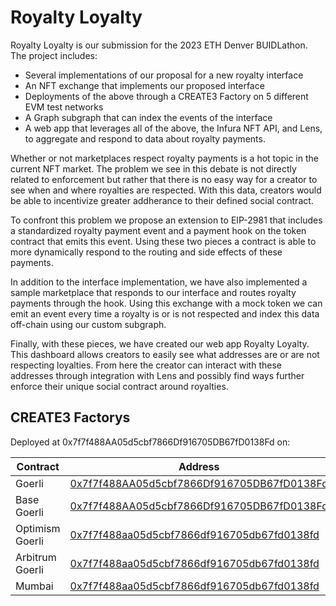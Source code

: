 # Royalty Loyalty

Royalty Loyalty is our submission for the 2023 ETH Denver BUIDLathon. The project includes:
- Several implementations of our proposal for a new royalty interface
- An NFT exchange that implements our proposed interface
- Deployments of the above through a CREATE3 Factory on 5 different EVM test networks
- A Graph subgraph that can index the events of the interface
- A web app that leverages all of the above, the Infura NFT API, and Lens, to aggregate and respond to data about royalty payments.

Whether or not marketplaces respect royalty payments is a hot topic in the current NFT market. The problem we see in this debate is not directly related to enforcement but rather that there is no easy way for a creator to see when and where royalties are respected. With this data, creators would be able to incentivize greater addherance to their defined social contract.

To confront this problem we propose an extension to EIP-2981 that includes a standardized royalty payment event and a payment hook on the token contract that emits this event. Using these two pieces a contract is able to more dynamically respond to the routing and side effects of these payments. 

In addition to the interface implementation, we have also implemented a sample marketplace that responds to our interface and routes royalty payments through the hook. Using this exchange with a mock token we can emit an event every time a royalty is or is not respected and index this data off-chain using our custom subgraph.

Finally, with these pieces, we have created our web app Royalty Loyalty. This dashboard allows creators to easily see what addresses are or are not respecting loyalties. From here the creator can interact with these addresses through integration with Lens and possibly find ways further enforce their unique social contract around royalties.

## CREATE3 Factorys

Deployed at 0x7f7f488AA05d5cbf7866Df916705DB67fD0138Fd on:

| Contract                                                              | Address                                                                                                               |
| --------------------------------------------------------------------- | --------------------------------------------------------------------------------------------------------------------- |
| Goerli                                                                | [0x7f7f488AA05d5cbf7866Df916705DB67fD0138Fd](https://etherscan.io/address/0x7f7f488AA05d5cbf7866Df916705DB67fD0138Fd) |
| Base Goerli                                                           | [0x7f7f488AA05d5cbf7866Df916705DB67fD0138Fd](https://etherscan.io/address/0x7f7f488AA05d5cbf7866Df916705DB67fD0138Fd) |
| Optimism Goerli                                                       | [0x7f7f488aa05d5cbf7866df916705db67fd0138fd](https://etherscan.io/address/0x0Cfdb3Ba1694c2bb2CFACB0339ad7b1Ae5932B63) |
| Arbitrum Goerli                                                       | [0x7f7f488aa05d5cbf7866df916705db67fd0138fd](https://etherscan.io/address/0x7f7f488aa05d5cbf7866df916705db67fd0138fd) |
| Mumbai                                                                | [0x7f7f488aa05d5cbf7866df916705db67fd0138fd](https://etherscan.io/address/0x7f7f488aa05d5cbf7866df916705db67fd0138fd) |
